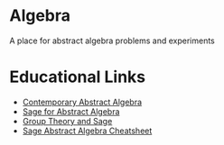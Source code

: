 # Algebra
A place for abstract algebra problems and experiments

# Educational Links
* [Contemporary Abstract Algebra](https://openlibrary.org/books/OL709211M/Contemporary_abstract_algebra)
* [Sage for Abstract Algebra](http://abstract.ups.edu/download/aata-20111223-sage-4.8.pdf)
* [Group Theory and Sage](http://people.reed.edu/~davidp/332/sage-group-theory.pdf)
* [Sage Abstract Algebra Cheatsheet](https://wiki.sagemath.org/quickref?action=AttachFile&do=view&target=quickref-algebra.pdf)
